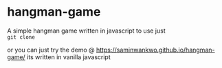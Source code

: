 # hangman-game

A simple hangman game written in javascript to use just <br>
`git clone`

or you can just try the demo @ https://saminwankwo.github.io/hangman-game/
its written in vanilla javascript
